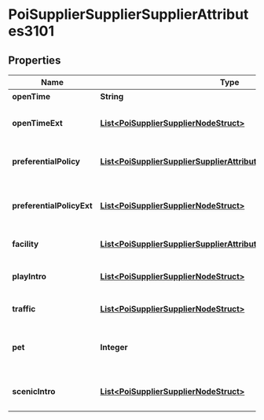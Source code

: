 # PoiSupplierSupplierSupplierAttributes3101

## Properties
Name | Type | Description | Notes
------------ | ------------- | ------------- | -------------
**openTime** | **String** | 开放时间 |  [optional]
**openTimeExt** | [**List&lt;PoiSupplierSupplierNodeStruct&gt;**](PoiSupplierSupplierNodeStruct.md) | 开放时间-扩展区(不超过200个汉字) |  [optional]
**preferentialPolicy** | [**List&lt;PoiSupplierSupplierSupplierAttributes3101PreferentialPolicy&gt;**](PoiSupplierSupplierSupplierAttributes3101PreferentialPolicy.md) | 优待政策(不超过200个汉字) |  [optional]
**preferentialPolicyExt** | [**List&lt;PoiSupplierSupplierNodeStruct&gt;**](PoiSupplierSupplierNodeStruct.md) | 优待政策-扩展区(不超过1000个汉字) |  [optional]
**facility** | [**List&lt;PoiSupplierSupplierSupplierAttributes3101Facility&gt;**](PoiSupplierSupplierSupplierAttributes3101Facility.md) | 服务设施列表 |  [optional]
**playIntro** | [**List&lt;PoiSupplierSupplierNodeStruct&gt;**](PoiSupplierSupplierNodeStruct.md) | 玩法介绍(不超过200个汉字) |  [optional]
**traffic** | [**List&lt;PoiSupplierSupplierNodeStruct&gt;**](PoiSupplierSupplierNodeStruct.md) | 交通(不超过200个汉字) |  [optional]
**pet** | **Integer** | 宠物携带(1:可携带宠物，2:不可携带宠物) |  [optional]
**scenicIntro** | [**List&lt;PoiSupplierSupplierNodeStruct&gt;**](PoiSupplierSupplierNodeStruct.md) | 景点介绍(不超过2000个汉字) |  [optional]
